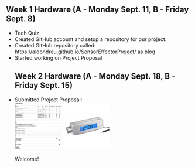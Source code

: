 <html>
  <head>
        <h2>Week 1 Hardware (A - Monday Sept. 11, B - Friday Sept. 8)</h2>
  </head>
  <body>
<ul>
  <li>Tech Quiz</li>
  <li>Created GitHub account and setup a repository for our project.</li>
  <li>Created GitHub repository called: https://aldondreu.github.io/SensorEffectorProject/ as blog</li>
  <li>Started working on Project Proposal</li>
  
 <head> 
      <h2>Week 2 Hardware (A - Monday Sept. 18, B - Friday Sept. 15)</h2>
 </head>
  <li>Submitted Project Proposal:</li>
  
<img src="https://raw.githubusercontent.com/AldoNdreu/SensorEffectorProject/master/pictures/ProjectBudgetAldoNdreu.PNG" alt="Budget" width="128" height="128">


<img src="https://raw.githubusercontent.com/AldoNdreu/SensorEffectorProject/master/pictures/radio.JPG" alt="RadioPic" width="128" height="128">

<p>Welcome!</p>
</body>
  </html>
